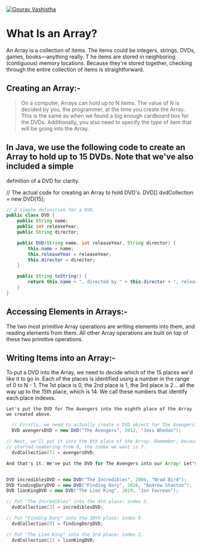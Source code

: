 [![Gourav Vashistha](https://www.linkedin.com/in/gourav-vashistha/)](https://www.linkedin.com/in/gourav-vashistha/)
# What Is an Array?

  An Array is a collection of items. The items could be integers, strings, DVDs, games, books—anything really. T
  he items are stored in neighboring (contiguous) memory locations. Because they're stored together, 
  checking through the entire collection of items is straightforward.

## Creating an Array:-
> On a computer, Arrays can hold up to N items. The value of N is decided by you, the programmer, 
> at the time you create the Array. This is the same as when we found a big enough cardboard box for the DVDs.
> Additionally, you also need to specify the type of item that will be going into the Array.

## In Java, we use the following code to create an Array to hold up to 15 DVDs. Note that we've also included a simple 
definition of a DVD for clarity.

// The actual code for creating an Array to hold DVD's.
DVD[] dvdCollection = new DVD[15];
``` java
// A simple definition for a DVD.
public class DVD {
    public String name;
    public int releaseYear;
    public String director;

    public DVD(String name, int releaseYear, String director) {
        this.name = name;
        this.releaseYear = releaseYear;
        this.director = director;
    }

    public String toString() {
        return this.name + ", directed by " + this.director + ", released in " + this.releaseYear;
    }
}

```
## Accessing Elements in Arrays:-
  The two most primitive Array operations are writing elements into them, and reading elements from them. All other Array 
  operations are built on top of these two primitive operations.

##  Writing Items into an Array:-
  To put a DVD into the Array, we need to decide which of the 15 places we'd like it to go in. Each of the places is 
  identified using a number in the range of 0 to N - 1. The 1st place is 0, the 2nd place is 1, the 3rd place is 2... 
  all the way up to the 15th place, which is 14. We call these numbers that identify each place indexes.

  `Let's put the DVD for The Avengers into the eighth place of the Array we created above.`

``` java
  // Firstly, we need to actually create a DVD object for The Avengers.
  DVD avengersDVD = new DVD("The Avengers", 2012, "Joss Whedon");

// Next, we'll put it into the 8th place of the Array. Remember, because we
// started numbering from 0, the index we want is 7.
  dvdCollection[7] = avengersDVD;

And that's it. We've put the DVD for The Avengers into our Array! Let's put a few more DVD's in.


DVD incrediblesDVD = new DVD("The Incredibles", 2004, "Brad Bird");
DVD findingDoryDVD = new DVD("Finding Dory", 2016, "Andrew Stanton");
DVD lionKingDVD = new DVD("The Lion King", 2019, "Jon Favreau");

// Put "The Incredibles" into the 4th place: index 3.
  dvdCollection[3] = incrediblesDVD;

// Put "Finding Dory" into the 10th place: index 9.
  dvdCollection[9] = findingDoryDVD;

// Put "The Lion King" into the 3rd place: index 2.
  dvdCollection[2] = lionKingDVD;

 ```
  